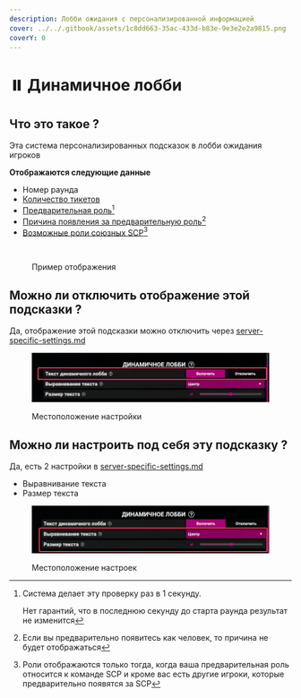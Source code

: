 ```yaml
---
description: Лобби ожидания с персонализированной информацией
cover: ../../.gitbook/assets/1c8dd663-35ac-433d-b83e-9e3e2e2a9815.png
coverY: 0
---
```


# ⏸️ Динамичное лобби

## Что это такое ?

Эта система персонализированных подсказок в лобби ожидания игроков

**Отображаются следующие данные**

* Номер раунда
* [Количество тикетов](sistema-podbora-scp.md#chto-takoe-tikety)
* [Предварительная роль](#user-content-fn-1)[^1]
* [Причина появления за предварительную роль](#user-content-fn-2)[^2]
* [Возможные роли союзных SCP](#user-content-fn-3)[^3]

<figure><img src="../../.gitbook/assets/image (7) (1).png" alt=""><figcaption><p>Пример отображения</p></figcaption></figure>

## Можно ли отключить отображение этой подсказки ?

Да, отображение этой подсказки можно отключить через [server-specific-settings.md](server-specific-settings.md "mention")

<figure><img src="../../.gitbook/assets/image (3) (1) (1) (1).png" alt=""><figcaption><p>Местоположение настройки</p></figcaption></figure>

## Можно ли настроить под себя эту подсказку ?

Да, есть 2 настройки в [server-specific-settings.md](server-specific-settings.md "mention")

* Выравнивание текста
* Размер текста

<figure><img src="../../.gitbook/assets/image (4) (1) (1) (1).png" alt=""><figcaption><p>Местоположение настроек</p></figcaption></figure>

[^1]: Система делает эту проверку раз в 1 секунду.



    Нет гарантий, что в последнюю секунду до старта раунда результат не изменится

[^2]: Если вы предварительно появитесь как человек, то причина не будет отображаться

[^3]: Роли отображаются только тогда, когда ваша предварительная роль относится к команде SCP и кроме вас есть другие игроки, которые предварительно появятся за SCP
